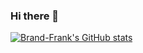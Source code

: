 ### Hi there 👋

<!--
**Brand-Frank/Brand-Frank** is a ✨ _special_ ✨ repository because its `README.md` (this file) appears on your GitHub profile.

Here are some ideas to get you started:

- 🔭 I’m currently working on ...
- 🌱 I’m currently learning ...
- 👯 I’m looking to collaborate on ...
- 🤔 I’m looking for help with ...
- 💬 Ask me about ...
- 📫 How to reach me: ...
- 😄 Pronouns: ...
- ⚡ Fun fact: ...
-->

[![Brand-Frank's GitHub stats](https://github-readme-stats.vercel.app/api?username=Brand-Frank)](https://github.com/anuraghazra/github-readme-stats)
